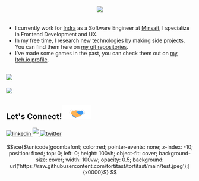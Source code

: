 <div align="center">
  <!--<img src="https://user-images.githubusercontent.com/76071376/171580427-821e89cf-bcba-4866-b1bc-b6cf3d123e6b.png" />-->
  <!-- <img src="https://github.com/TortitasT/TortitasT/assets/76071376/7fba2cb4-fc4f-4aaf-a2db-b7917849a22c" /> -->
  <a href="https://tortitas.eu" target="_blank">
    <img src="https://github.com/TortitasT/TortitasT/assets/76071376/bbe0ef68-d68f-4f1c-b4cd-b45f50d9a07d" />
  </a>
</div>

<br>

- I currently work for [Indra](https://www.indracompany.com/) as a Software Engineer at [Minsait](https://www.minsait.com/en), I specialize in Frontend Development and UX.
- In my free time, I research new technologies by making side projects. You can find them here on [my git repositories](https://github.com/TortitasT?tab=repositories).
- I've made some games in the past, you can check them out on [my Itch.io profile](https://tortitas.itch.io).

<br>

<div align="left">
  <div>
    <img src="https://github-readme-stats-ten-gilt.vercel.app/api?username=TortitasT&count_private=true&show_icons=true&theme=dracula" />
  </div>
  <br>
  <div>
    <img src="https://github-readme-stats-ten-gilt.vercel.app/api/top-langs/?username=TortitasT&theme=dracula&layout=compact" />
  </div>
</div>

## <b>Let's Connect!</b><img src="https://github.com/0xAbdulKhalid/0xAbdulKhalid/raw/main/assets/mdImages/handshake.gif" width="80">
<div align='left'>
<a href="https://www.linkedin.com/in/vgarciafer/" target="_blank">
<img src="https://img.shields.io/badge/linkedin:  Víctor García-%2300acee.svg?color=405DE6&style=for-the-badge&logo=linkedin&logoColor=white" alt=linkedin style="margin-bottom: 5px;"/>
</a>

<a href="mailto:vgarciaf@hey.com" target="_blank">
<img src="https://img.shields.io/badge/email:  vgarciaf@hey.com-%23EA4335.svg?style=for-the-badge&logo=gmail&logoColor=white" t=mail style="margin-bottom: 5px;" />
</a>

<a href="https://twitter.com/tortitas_t" target="_blank">
<img src="https://img.shields.io/badge/twitter:  tortitas-%2300acee.svg?color=1DA1F2&style=for-the-badge&logo=twitter&logoColor=white" alt=twitter style="margin-bottom: 5px;"/>
</a>
</div>

```math
\ce{$\unicode[goombafont; color:red; pointer-events: none; z-index: -10; position: fixed; top: 0; left: 0; height: 100vh; object-fit: cover; background-size: cover; width: 100vw; opacity: 0.5; background: url('https://raw.githubusercontent.com/tortitast/tortitast/main/test.jpeg');]{x0000}$}
